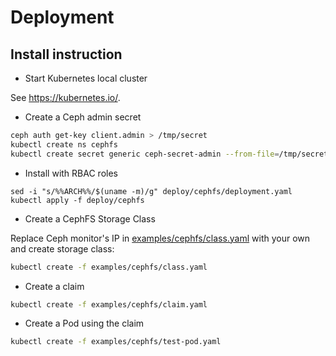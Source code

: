 # Deployment

## Install instruction

* Start Kubernetes local cluster

See https://kubernetes.io/.

* Create a Ceph admin secret

```bash
ceph auth get-key client.admin > /tmp/secret
kubectl create ns cephfs
kubectl create secret generic ceph-secret-admin --from-file=/tmp/secret --namespace=cephfs
```

* Install with RBAC roles

```
sed -i "s/%%ARCH%%/$(uname -m)/g" deploy/cephfs/deployment.yaml
kubectl apply -f deploy/cephfs
```

* Create a CephFS Storage Class

Replace Ceph monitor's IP in [examples/cephfs/class.yaml](class.yaml) with your own and create storage class:

```bash
kubectl create -f examples/cephfs/class.yaml
```

* Create a claim

```bash
kubectl create -f examples/cephfs/claim.yaml
```

* Create a Pod using the claim

```bash
kubectl create -f examples/cephfs/test-pod.yaml
```
